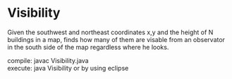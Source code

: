 # Visibility
Given the southwest and northeast coordinates x,y and the height of N buildings in a map,
finds how many of them are visable from an observator in the south side of the map regardless where he looks. 

compile: javac Visibility.java    
execute: java Visibility
 or by using eclipse
